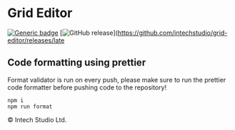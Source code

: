 # Grid Editor

[![Generic badge](https://img.shields.io/badge/Grid_Editor-Beta-blue.svg)](https://github.com/intechstudio/grid-editor/releases/latest)
[![GitHub release](https://img.shields.io/github/release/intechstudio/grid-editor)](https://github.com/intechstudio/grid-editor/releases/late

## Code formatting using prettier

Format validator is run on every push, please make sure to run the prettier code formatter before pushing code to the repository!

```
npm i
npm run format
```

© Intech Studio Ltd.
